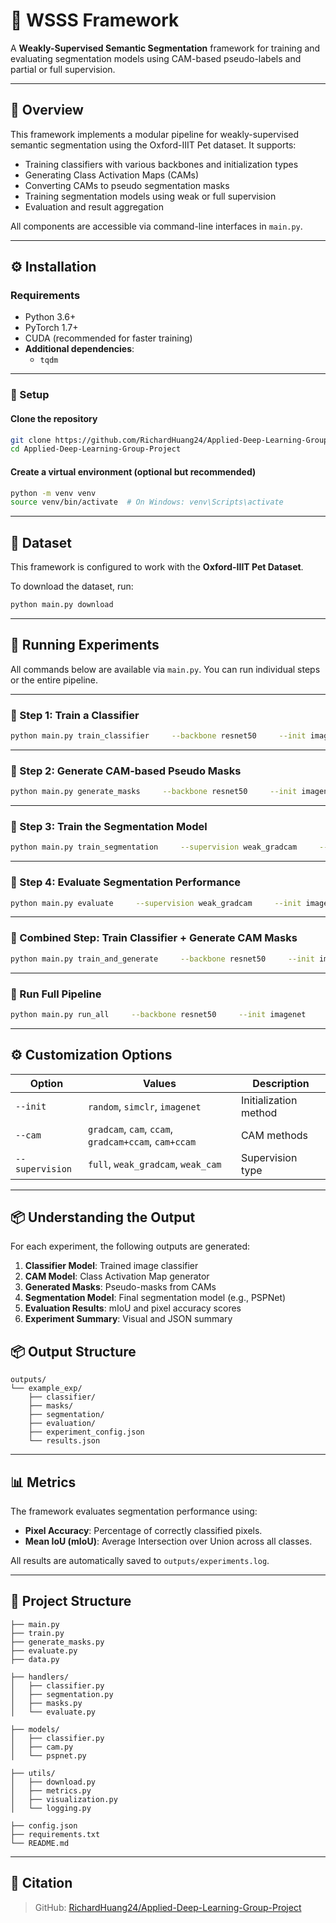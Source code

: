 # 🐾 WSSS Framework

A **Weakly-Supervised Semantic Segmentation** framework for training and evaluating segmentation models using CAM-based pseudo-labels and partial or full supervision.

---

## 📌 Overview

This framework implements a modular pipeline for weakly-supervised semantic segmentation using the Oxford-IIIT Pet dataset. It supports:
- Training classifiers with various backbones and initialization types
- Generating Class Activation Maps (CAMs)
- Converting CAMs to pseudo segmentation masks
- Training segmentation models using weak or full supervision
- Evaluation and result aggregation

All components are accessible via command-line interfaces in `main.py`.

---

## ⚙️ Installation

### Requirements

- Python 3.6+
- PyTorch 1.7+
- CUDA (recommended for faster training)
- **Additional dependencies**:  
  - `tqdm`  

---

### 🔧 Setup

#### Clone the repository

```bash
git clone https://github.com/RichardHuang24/Applied-Deep-Learning-Group-Project.git
cd Applied-Deep-Learning-Group-Project
```

#### Create a virtual environment (optional but recommended)

```bash
python -m venv venv
source venv/bin/activate  # On Windows: venv\Scripts\activate
```

---

## 📁 Dataset

This framework is configured to work with the **Oxford-IIIT Pet Dataset**.

To download the dataset, run:

```bash
python main.py download
```

---

## 🚀 Running Experiments

All commands below are available via `main.py`. You can run individual steps or the entire pipeline.

---

### 🔹 Step 1: Train a Classifier

```bash
python main.py train_classifier     --backbone resnet50     --init imagenet     --cam gradcam     --experiment_name example_exp
```

---

### 🔹 Step 2: Generate CAM-based Pseudo Masks

```bash
python main.py generate_masks     --backbone resnet50     --init imagenet     --cam cam+ccam     --model_path path/to/classifier.pth     --experiment_name example_exp
```

---

### 🔹 Step 3: Train the Segmentation Model

```bash
python main.py train_segmentation     --supervision weak_gradcam     --init imagenet     --cam gradcam     --experiment_name example_exp
```

---

### 🔹 Step 4: Evaluate Segmentation Performance

```bash
python main.py evaluate     --supervision weak_gradcam     --init imagenet     --cam gradcam     --experiment_name example_exp
```

---

### 🔹 Combined Step: Train Classifier + Generate CAM Masks

```bash
python main.py train_and_generate     --backbone resnet50     --init imagenet     --cam gradcam+ccam     --experiment_name example_exp
```

---

### 🔹 Run Full Pipeline

```bash
python main.py run_all     --backbone resnet50     --init imagenet     --cam gradcam+ccam     --supervision weak_gradcam     --experiment_name example_exp
```

---

## ⚙️ Customization Options

| Option         | Values                                             | Description                      |
|----------------|-----------------------------------------------------|----------------------------------|
| `--init`       | `random`, `simclr`, `imagenet`                     | Initialization method            |
| `--cam`        | `gradcam`, `cam`, `ccam`, `gradcam+ccam`, `cam+ccam` | CAM methods                      |
| `--supervision`| `full`, `weak_gradcam`, `weak_cam`                 | Supervision type                 |

---

## 📦 Understanding the Output

For each experiment, the following outputs are generated:

1. **Classifier Model**: Trained image classifier
2. **CAM Model**: Class Activation Map generator
3. **Generated Masks**: Pseudo-masks from CAMs
4. **Segmentation Model**: Final segmentation model (e.g., PSPNet)
5. **Evaluation Results**: mIoU and pixel accuracy scores
6. **Experiment Summary**: Visual and JSON summary

## 📦 Output Structure

```
outputs/
└── example_exp/
    ├── classifier/
    ├── masks/
    ├── segmentation/
    ├── evaluation/
    ├── experiment_config.json
    └── results.json
```

---

## 📊 Metrics

The framework evaluates segmentation performance using:

- **Pixel Accuracy**: Percentage of correctly classified pixels.
- **Mean IoU (mIoU)**: Average Intersection over Union across all classes.

All results are automatically saved to `outputs/experiments.log`.

---

## 📂 Project Structure

```
├── main.py
├── train.py
├── generate_masks.py
├── evaluate.py
├── data.py

├── handlers/
│   ├── classifier.py
│   ├── segmentation.py
│   ├── masks.py
│   └── evaluate.py

├── models/
│   ├── classifier.py
│   ├── cam.py
│   └── pspnet.py

├── utils/
│   ├── download.py
│   ├── metrics.py
│   ├── visualization.py
│   └── logging.py

├── config.json
├── requirements.txt
└── README.md
```


---

## 📜 Citation

> GitHub: [RichardHuang24/Applied-Deep-Learning-Group-Project](https://github.com/RichardHuang24/Applied-Deep-Learning-Group-Project)

